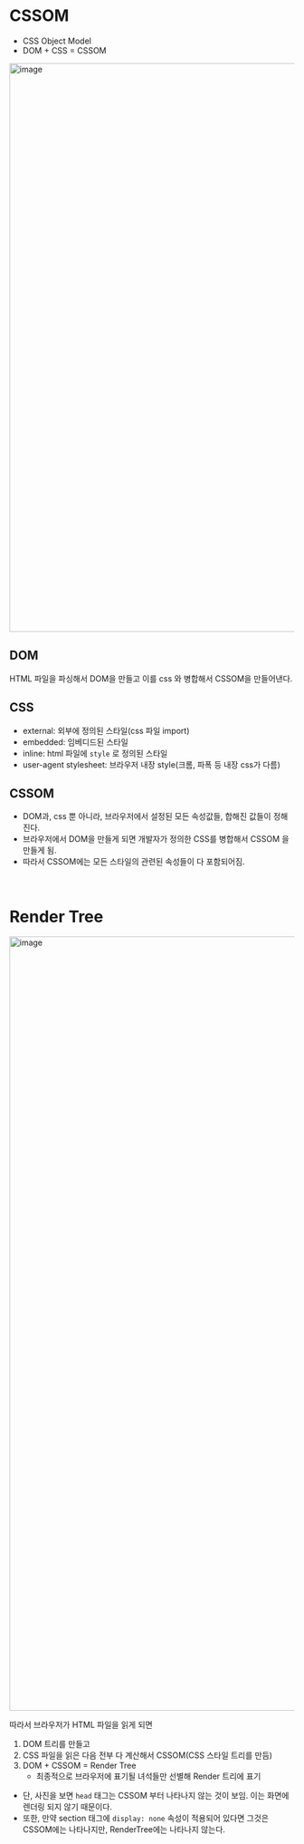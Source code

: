 # CSSOM

- CSS Object Model
- DOM + CSS = CSSOM

<img width="1004" alt="image" src="https://user-images.githubusercontent.com/59427983/223935316-47e9b404-5a55-4b63-ad76-110ee063fe41.png">

## DOM

HTML 파일을 파싱해서 DOM을 만들고 이를 css 와 병합해서 CSSOM을 만들어낸다.

## CSS

- external: 외부에 정의된 스타일(css 파일 import)
- embedded: 임베디드된 스타일
- inline: html 파일에 `style` 로 정의된 스타일
- user-agent stylesheet: 브라우저 내장 style(크롬, 파폭 등 내장 css가 다름)

## CSSOM

- DOM과, css 뿐 아니라, 브라우저에서 설정된 모든 속성값들, 합해진 값들이 정해진다.
- 브라우저에서 DOM을 만들게 되면 개발자가 정의한 CSS를 병합해서 CSSOM 을 만들게 됨.
- 따라서 CSSOM에는 모든 스타일의 관련된 속성들이 다 포함되어짐.

<br/>

# Render Tree

<img width="1367" alt="image" src="https://user-images.githubusercontent.com/59427983/223936476-56e7514d-20f2-4375-be77-a416680361a8.png">

따라서 브라우저가 HTML 파일을 읽게 되면

1. DOM 트리를 만들고
2. CSS 파일을 읽은 다음 전부 다 계산해서 CSSOM(CSS 스타일 트리를 만듬)
3. DOM + CSSOM = Render Tree
   - 최종적으로 브라우저에 표기될 녀석들만 선별해 Render 트리에 표기
- 단, 사진을 보면 `head` 태그는 CSSOM 부터 나타나지 않는 것이 보임. 이는 화면에 렌더링 되지 않기 때문이다.
- 또한, 만약 section 태그에 `display: none` 속성이 적용되어 있다면 그것은 CSSOM에는 나타나지만, RenderTree에는 나타나지 않는다.
